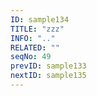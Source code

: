 ```yaml
---
ID: sample134
TITLE: "zzz"
INFO: ".."
RELATED: ""
seqNo: 49
prevID: sample133
nextID: sample135
---
```

